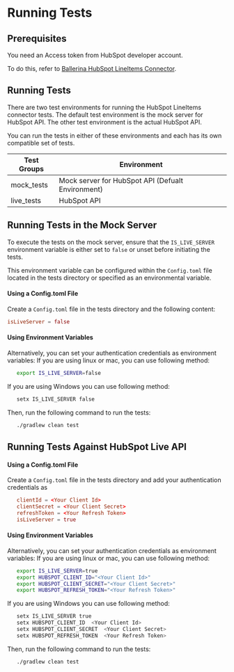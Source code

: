 # Running Tests

## Prerequisites
You need an Access token from HubSpot developer account.

To do this, refer to [Ballerina HubSpot LineItems Connector](https://github.com/ballerina-platform/module-ballerinax-hubspot.crm.object.lineitems/blob/main/ballerina/Module.md).

## Running Tests

There are two test environments for running the HubSpot LineItems connector tests. The default test environment is the mock server for HubSpot API. The other test environment is the actual HubSpot API. 

You can run the tests in either of these environments and each has its own compatible set of tests.

 Test Groups | Environment                                       
-------------|---------------------------------------------------
 mock_tests  | Mock server for HubSpot API (Defualt Environment) 
 live_tests  | HubSpot API                                       

## Running Tests in the Mock Server

To execute the tests on the mock server, ensure that the `IS_LIVE_SERVER` environment variable is either set to `false` or unset before initiating the tests. 

This environment variable can be configured within the `Config.toml` file located in the tests directory or specified as an environmental variable.

#### Using a Config.toml File

Create a `Config.toml` file in the tests directory and the following content:

```toml
isLiveServer = false
```

#### Using Environment Variables

Alternatively, you can set your authentication credentials as environment variables:
If you are using linux or mac, you can use following method:
```bash
   export IS_LIVE_SERVER=false
```
If you are using Windows you can use following method:
```bash
   setx IS_LIVE_SERVER false
```
Then, run the following command to run the tests:

```bash
   ./gradlew clean test
```

## Running Tests Against HubSpot Live API

#### Using a Config.toml File

Create a `Config.toml` file in the tests directory and add your authentication credentials as

```toml
   clientId = <Your Client Id>
   clientSecret = <Your Client Secret>
   refreshToken = <Your Refresh Token>
   isLiveServer = true
```

#### Using Environment Variables

Alternatively, you can set your authentication credentials as environment variables:
If you are using linux or mac, you can use following method:
```bash
   export IS_LIVE_SERVER=true
   export HUBSPOT_CLIENT_ID="<Your Client Id>"
   export HUBSPOT_CLIENT_SECRET="<Your Client Secret>"
   export HUBSPOT_REFRESH_TOKEN="<Your Refresh Token>"
```

If you are using Windows you can use following method:
```bash
   setx IS_LIVE_SERVER true
   setx HUBSPOT_CLIENT_ID  <Your Client Id>
   setx HUBSPOT_CLIENT_SECRET  <Your Client Secret>
   setx HUBSPOT_REFRESH_TOKEN  <Your Refresh Token>
```
Then, run the following command to run the tests:

```bash
   ./gradlew clean test 
```